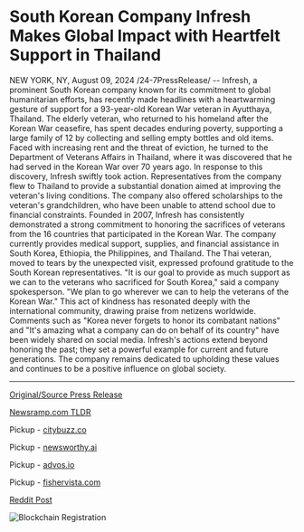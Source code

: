 # South Korean Company Infresh Makes Global Impact with Heartfelt Support in Thailand

NEW YORK, NY, August 09, 2024 /24-7PressRelease/ -- Infresh, a prominent South Korean company known for its commitment to global humanitarian efforts, has recently made headlines with a heartwarming gesture of support for a 93-year-old Korean War veteran in Ayutthaya, Thailand.  The elderly veteran, who returned to his homeland after the Korean War ceasefire, has spent decades enduring poverty, supporting a large family of 12 by collecting and selling empty bottles and old items. Faced with increasing rent and the threat of eviction, he turned to the Department of Veterans Affairs in Thailand, where it was discovered that he had served in the Korean War over 70 years ago.  In response to this discovery, Infresh swiftly took action. Representatives from the company flew to Thailand to provide a substantial donation aimed at improving the veteran's living conditions. The company also offered scholarships to the veteran's grandchildren, who have been unable to attend school due to financial constraints.  Founded in 2007, Infresh has consistently demonstrated a strong commitment to honoring the sacrifices of veterans from the 16 countries that participated in the Korean War. The company currently provides medical support, supplies, and financial assistance in South Korea, Ethiopia, the Philippines, and Thailand.  The Thai veteran, moved to tears by the unexpected visit, expressed profound gratitude to the South Korean representatives. "It is our goal to provide as much support as we can to the veterans who sacrificed for South Korea," said a company spokesperson. "We plan to go wherever we can to help the veterans of the Korean War."  This act of kindness has resonated deeply with the international community, drawing praise from netizens worldwide. Comments such as "Korea never forgets to honor its combatant nations" and "It's amazing what a company can do on behalf of its country" have been widely shared on social media.  Infresh's actions extend beyond honoring the past; they set a powerful example for current and future generations. The company remains dedicated to upholding these values and continues to be a positive influence on global society. 

---

[Original/Source Press Release](https://www.24-7pressrelease.com/press-release/513245/south-korean-company-infresh-makes-global-impact-with-heartfelt-support-in-thailand)
                    

[Newsramp.com TLDR](https://newsramp.com/curated-news/south-korean-company-infresh-makes-heartwarming-gesture-of-support-for-korean-war-veteran-in-thailand/21c1a2462503ad421e6de07c886508b5) 


Pickup - [citybuzz.co](https://citybuzz.co/2024/08/09/infresh-extends-support-to-korean-war-veteran-in-thailand-highlighting-ongoing-commitment-to-veterans)

Pickup - [newsworthy.ai](https://newsworthy.ai/curated/infresh-extends-support-to-korean-war-veteran-in-thailand-exemplifying-global-humanitarian-efforts/20245604)

Pickup - [advos.io](https://advos.io/en/infresh-supports-korean-war-veteran-in-thailand-demonstrating-global-commitment/20245604)

Pickup - [fishervista.com](https://fishervista.com/en/infresh-extends-compassionate-support-to-korean-war-veteran-in-thailand/20245604)
 



[Reddit Post](https://www.reddit.com/r/newsramp/comments/1ente2p/south_korean_company_infresh_makes_heartwarming/) 



![Blockchain Registration](https://cdn.newsramp.app/24-7PressRelease/qrcode/248/9/clubBkKR.webp)